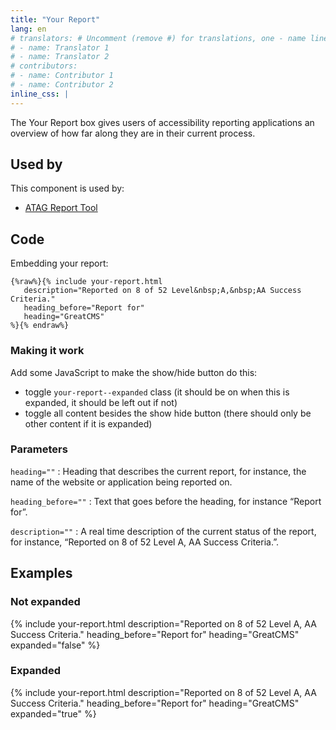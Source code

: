 ```yaml
---
title: "Your Report"
lang: en
# translators: # Uncomment (remove #) for translations, one - name line per translator.
# - name: Translator 1
# - name: Translator 2
# contributors:
# - name: Contributor 1
# - name: Contributor 2
inline_css: |
---
```


The Your Report box gives users of accessibility reporting applications an overview of how far along they are in their current process. 

## Used by

This component is used by: 

* [ATAG Report Tool](https://w3.org/WAI/atag/report-tool)

## Code

Embedding your report:

```liquid
{%raw%}{% include your-report.html
   description="Reported on 8 of 52 Level&nbsp;A,&nbsp;AA Success Criteria."
   heading_before="Report for"
   heading="GreatCMS"
%}{% endraw%}
```

### Making it work

Add some JavaScript to make the show/hide button do this:

- toggle `your-report--expanded` class (it should be on when this is expanded, it should be left out if not)
- toggle all content besides the show hide button (there should only be other content if it is expanded)

### Parameters

`heading=""`
: Heading that describes the current report, for instance, the name of the website or application being reported on.

`heading_before=""`
: Text that goes before the heading, for instance “Report for”.

`description=""`
: A real time description of the current status of the report, for instance, “Reported on 8 of 52 Level&nbsp;A,&nbsp;AA Success Criteria.”.


## Examples

### Not expanded

{% include your-report.html
  description="Reported on 8 of 52 Level&nbsp;A,&nbsp;AA Success Criteria."
  heading_before="Report for"
  heading="GreatCMS"
  expanded="false"
%} 

### Expanded

{% include your-report.html
  description="Reported on 8 of 52 Level&nbsp;A,&nbsp;AA Success Criteria."
  heading_before="Report for"
  heading="GreatCMS"
  expanded="true"
%} 

